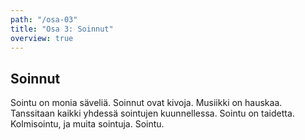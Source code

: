 ```yaml
---
path: "/osa-03"
title: "Osa 3: Soinnut"
overview: true
---
```


## Soinnut

Sointu on monia säveliä. Soinnut ovat kivoja. Musiikki on hauskaa. Tanssitaan kaikki yhdessä sointujen kuunnellessa. Sointu on taidetta. Kolmisointu, ja muita sointuja. Sointu.

<music-exercise name="Soinnun tunnistus" description="Voit myös kuunnella soinnun nappia painamalla." type="chords" required=2></music-exercise>
<music-exercise name="Soinnun tunnistus" description="Soinnuissa on eri käännöksiä. Voit myös kuunnella soinnun nappia painamalla." type="chords_inversions"></music-exercise>
<music-exercise name="Soinnun tunnistus" description="Voit myös kuunnella soinnun nappia painamalla." type="amazing_chords"></music-exercise>
<music-exercise name="Soinnun tunnistus" type="chords_notes"></music-exercise>
<music-exercise name="Soinnun tunnistus kuuntelemalla" type="chords_sound"></music-exercise>
<music-exercise name="Soinnun tunnistus kuuntelemalla"  description="Tämä voi olla hyvin vaikeaa!" type="amazing_chords_sound"></music-exercise>
<music-exercise name="Soinnun kirjoitus" type="piano_chords" required=2></music-exercise>
